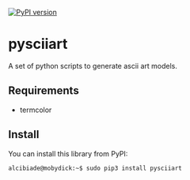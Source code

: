 [![PyPI version](https://badge.fury.io/py/pysciiart.svg)](https://badge.fury.io/py/pysciiart)

# pysciiart

A set of python scripts to generate ascii art models.

## Requirements

* termcolor

## Install

You can install this library from PyPI:

```
alcibiade@mobydick:~$ sudo pip3 install pysciiart
```
